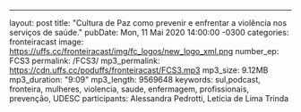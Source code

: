 ---
layout: post
title: "Cultura de Paz como prevenir e enfrentar a violência nos serviços de saúde."
pubDate: Mon, 11 Mai 2020 14:00:00 -0300
categories: fronteiracast
image: https://uffs.cc/fronteiracast/img/fc_logos/new_logo_xml.png
number_ep: FCS3
permalink: /FCS3/ 
mp3_permalink: https://cdn.uffs.cc/poduffs/fronteiracast/FCS3.mp3
mp3_size: 9.12MB
mp3_duration: "9:09"
mp3_length: 9569648
keywords: sul,podcast, fronteira, mulheres, violencia, saude, enfermagem, profissionais, prevenção, UDESC
participants: Alessandra Pedrotti, Letícia de Lima Trinda